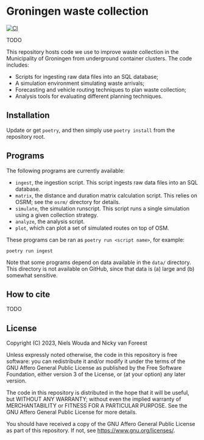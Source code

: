 # Groningen waste collection

[![CI](https://github.com/N-Wouda/Groningen-Waste-Collection/actions/workflows/CI.yml/badge.svg?branch=main)](https://github.com/N-Wouda/Groningen-Waste-Collection/actions/workflows/CI.yml)

TODO

This repository hosts code we use to improve waste collection in the Municipality of Groningen from underground container clusters.
The code includes:

- Scripts for ingesting raw data files into an SQL database;
- A simulation environment simulating waste arrivals;
- Forecasting and vehicle routing techniques to plan waste collection;
- Analysis tools for evaluating different planning techniques.

## Installation

Update or get `poetry`, and then simply use `poetry install` from the repository root.

## Programs

The following programs are currently available:

- `ingest`, the ingestion script.
  This script ingests raw data files into an SQL database.
- `matrix`, the distance and duration matrix calculation script.
  This relies on OSRM; see the `osrm/` directory for details.
- `simulate`, the simulation runscript.
  This script runs a single simulation using a given collection strategy.
- `analyze`, the analysis script.
- `plot`, which can plot a set of simulated routes on top of OSM.

These programs can be ran as `poetry run <script name>`, for example:
```shell
poetry run ingest
```

Note that some programs depend on data available in the `data/` directory.
This directory is not available on GitHub, since that data is (a) large and (b) somewhat sensitive.

## How to cite

TODO

## License

Copyright (C) 2023, Niels Wouda and Nicky van Foreest

Unless expressly noted otherwise, the code in this repository is free software:
you can redistribute it and/or modify it under the terms of the GNU Affero
General Public License as published by the Free Software Foundation, either
version 3 of the License, or (at your option) any later version.

The code in this repository is distributed in the hope that it will be useful,
but WITHOUT ANY WARRANTY; without even the implied warranty of MERCHANTABILITY
or FITNESS FOR A PARTICULAR PURPOSE. See the GNU Affero General Public License
for more details.

You should have received a copy of the GNU Affero General Public License as
part of this repository. If not, see <https://www.gnu.org/licenses/>.
